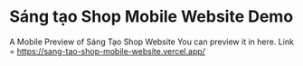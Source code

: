 # Sáng tạo Shop Mobile Website Demo
A Mobile Preview of Sáng Tạo Shop Website
You can preview it in here. Link = https://sang-tao-shop-mobile-website.vercel.app/
